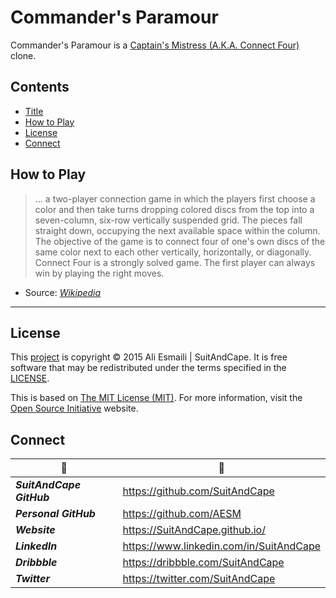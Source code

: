 <!-- README.md -->

Commander's Paramour
==========================================================================

Commander's Paramour is a [Captain's Mistress (A.K.A. Connect Four)](http://en.wikipedia.org/wiki/Connect_Four) clone.

## Contents

- [Title](#commanders-paramour)
- [How to Play](#how-to-play)
- [License](#license)
- [Connect](#connect)

## How to Play

>... a two-player connection game in which the players first choose a color and then take turns dropping colored discs from the top into a seven-column, six-row vertically suspended grid. The pieces fall straight down, occupying the next available space within the column. The objective of the game is to connect four of one's own discs of the same color next to each other vertically, horizontally, or diagonally. Connect Four is a strongly solved game. The first player can always win by playing the right moves.

- Source: [_Wikipedia_](http://en.wikipedia.org/wiki/Connect_Four)

--------------------------------------------------------------------------

## License

This [project](#commanders-paramour) is copyright © 2015 Ali Esmaili | SuitAndCape.  It is free software that may be redistributed under the terms specified in the [LICENSE](https://github.com/AESM/CommandersParamour/blob/master/LICENSE).

This is based on [The MIT License (MIT)](http://opensource.org/licenses/MIT).  For more information, visit the [Open Source Initiative](http://opensource.org/) website.

## Connect

|              :tophat:             |              :rocket:             |
| --------------------------------- | --------------------------------- |
**_SuitAndCape GitHub_** | https://github.com/SuitAndCape
**_Personal GitHub_**    | https://github.com/AESM
**_Website_**            | https://SuitAndCape.github.io/
**_LinkedIn_**           | https://www.linkedin.com/in/SuitAndCape
**_Dribbble_**           | https://dribbble.com/SuitAndCape
**_Twitter_**            | https://twitter.com/SuitAndCape
